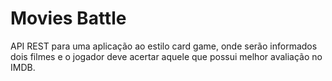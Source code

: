 # Movies Battle
API REST para uma aplicação ao estilo card game, onde serão informados dois filmes e o jogador deve acertar aquele que possui melhor avaliação no IMDB. 
